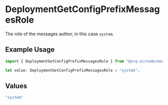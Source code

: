 # DeploymentGetConfigPrefixMessagesRole

The role of the messages author, in this case `system`.

## Example Usage

```typescript
import { DeploymentGetConfigPrefixMessagesRole } from "@orq-ai/node/models/operations";

let value: DeploymentGetConfigPrefixMessagesRole = "system";
```

## Values

```typescript
"system"
```